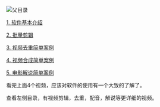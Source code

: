 
![父目录](https://images.gitee.com/uploads/images/2020/0922/213758_7ec69574_1093073.png "屏幕截图.png")

[1. 软件基本介绍](https://www.bilibili.com/video/BV1qv411C7rp/)

[2. 批量剪辑](https://www.bilibili.com/video/BV1mK4y1a7A6/)

[3. 视频去重简单案例](https://www.bilibili.com/video/BV1rt4y1i7hC/)

[4. 视频合成简单案例](https://www.bilibili.com/video/BV1eK4y1a7h6/)

[5. 电影解说简单案例](https://www.bilibili.com/video/BV1wD4y1o7Qt/)

看完上面4个视频，应该对软件的使用有一个大致的了解了。

查看左侧目录，有视频剪辑，去重，配音，解说等更详细的视频。